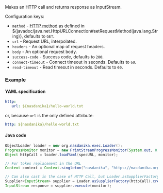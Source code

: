 Makes an HTTP call and returns response as InputStream.

Configuration keys:
	
* ``method`` - [HTTP method](https://en.wikipedia.org/wiki/Hypertext_Transfer_Protocol#Request_methods) as defined in ${javadoc/java.net.HttpURLConnection#setRequestMethod(java.lang.String)}, defaults to ``GET``.
* ``url`` - Request URL, interpolated.
* ``headers`` - An optional map of request headers.
* ``body`` - An optional request body.
* ``success-code`` - Success code, defaults to ``200``.
* ``connect-timeout`` - Connect timeout in seconds. Defaults to ``60``.
* ``read-timeout`` - Read timeout in seconds. Defaults to ``60``.


### Example

#### YAML specification

```yaml
http:
   url: ${nasdanika}/hello-world.txt
```

or, because ``url`` is the only defined attribute:

```yaml
http: ${nasdanika}/hello-world.txt
```

#### Java code
 
```java
ObjectLoader loader = new org.nasdanika.exec.Loader();
ProgressMonitor monitor = new PrintStreamProgressMonitor(System.out, 0, 4, false);
Object httpCall = loader.loadYaml(specURL, monitor);

// For token replacement in the URL		
Context context = Context.singleton("nasdanika", "https://nasdanika.org");		

// Can also cast in the case of HTTP Call, but Loader.asSupplierFactory() is more flexible.		
Supplier<InputStream> supplier = Loader.asSupplierFactory(httpCall).create(context);
InputStream response = supplier.execute(monitor);
``` 